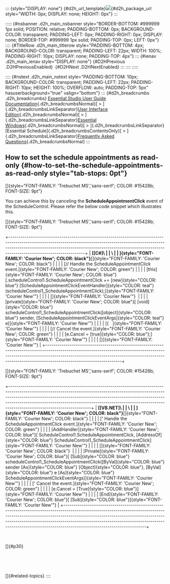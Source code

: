 ::: {style="DISPLAY: none"}
[](ms-xhelp:///?Id=d2h_url_template){#d2h_url_template}![](!package_url!){#d2h_package_url style="WIDTH: 0px; DISPLAY: none; HEIGHT: 0px"}
:::

::::: {#nsbanner .d2h_main_nsbanner style="BORDER-BOTTOM: #999999 1px solid; POSITION: relative; PADDING-BOTTOM: 0px; BACKGROUND-COLOR: transparent; PADDING-LEFT: 0px; PADDING-RIGHT: 0px; DISPLAY: none; BORDER-TOP: #999999 1px solid; PADDING-TOP: 0px; LEFT: 0px"}
:::: {#TitleRow .d2h_main_titlerow style="PADDING-BOTTOM: 4px; BACKGROUND-COLOR: transparent; PADDING-LEFT: 22px; WIDTH: 100%; PADDING-RIGHT: 10px; DISPLAY: none; PADDING-TOP: 4px"}
::: {#ienav .d2h_main_ienav style="DISPLAY: none"}
[](ms-xhelp:///?Id=d127db50-935d-414f-bedd-9d05a9bc4390){#D2HPrevious .D2HPreviousEnabled}  [](ms-xhelp:///?Id=ecaab2ee-02c9-4beb-a404-de34f04762d7){#D2HNext .D2HNextEnabled}
:::
::::
:::::

:::: {#nstext .d2h_main_nstext style="PADDING-BOTTOM: 10px; BACKGROUND-COLOR: transparent; PADDING-LEFT: 22px; PADDING-RIGHT: 10px; HEIGHT: 100%; OVERFLOW: auto; PADDING-TOP: 5px" hasuserbackground="true" valign="bottom"}
::: {#d2h_breadcrumbs .d2h_breadcrumbs}
[Essential Studio User Guide Documentation](ms-xhelp:///?Id=12457748-09e3-4d74-a240-8e049cedf030){.d2h_breadcrumbsNormal}[ \> ]{.d2h_breadcrumbsLinkSeparator}[User Interface Edition](ms-xhelp:///?Id=c29296b7-531c-413b-a0ec-488ca1f7f669){.d2h_breadcrumbsNormal}[ \> ]{.d2h_breadcrumbsLinkSeparator}[Essential Windows](ms-xhelp:///?Id=e60759d8-47a4-4570-9d7a-16a68d63f2ea){.d2h_breadcrumbsNormal}[ \> ]{.d2h_breadcrumbsLinkSeparator}[Essential Schedule]{.d2h_breadcrumbsContentsOnly}[ \> ]{.d2h_breadcrumbsLinkSeparator}[Frequently Asked Questions](ms-xhelp:///?Id=72f39766-cb99-43c8-b0dd-798509d37465){.d2h_breadcrumbsNormal}
:::

## How to set the schedule appointments as read-only {#how-to-set-the-schedule-appointments-as-read-only style="tab-stops: 0pt"}

[]{style="FONT-FAMILY: 'Trebuchet MS','sans-serif'; COLOR: #15428b; FONT-SIZE: 9pt"} 

You can achieve this by canceling the **ScheduleAppointmentClick** event of the ScheduleControl. Please refer the below code snippet which illustrates this.

[]{style="FONT-FAMILY: 'Trebuchet MS','sans-serif'; COLOR: #15428b; FONT-SIZE: 9pt"} 

+-------------------------------------------------------------------------------------------------------------------------------------------------------------------------------------------------------------------------------------------------------------------------------+
| **[\[C#\]\                                                                                                                                                                                                                                                                    |
| \                                                                                                                                                                                                                                                                             |
| ]{style="FONT-FAMILY: 'Courier New'; COLOR: black"}**[]{style="FONT-FAMILY: 'Courier New'; COLOR: black"}                                                                                                                                                                     |
|                                                                                                                                                                                                                                                                               |
| [// Handle the ScheduleAppointmentClick event.]{style="FONT-FAMILY: 'Courier New'; COLOR: green"}                                                                                                                                                                             |
|                                                                                                                                                                                                                                                                               |
| [this]{style="FONT-FAMILY: 'Courier New'; COLOR: blue"}[.scheduleControl1.ScheduleAppointmentClick += [new]{style="COLOR: blue"} [ScheduleAppointmentClickEventHandler]{style="COLOR: teal"}(scheduleControl1_ScheduleAppointmentClick);]{style="FONT-FAMILY: 'Courier New'"} |
|                                                                                                                                                                                                                                                                               |
| []{style="FONT-FAMILY: 'Courier New'"}                                                                                                                                                                                                                                        |
|                                                                                                                                                                                                                                                                               |
| [private]{style="FONT-FAMILY: 'Courier New'; COLOR: blue"}[ [void]{style="COLOR: blue"} scheduleControl1_ScheduleAppointmentClick([object]{style="COLOR: blue"} sender, [ScheduleAppointmentClickEventArgs]{style="COLOR: teal"} e)]{style="FONT-FAMILY: 'Courier New'"}      |
|                                                                                                                                                                                                                                                                               |
| [{   ]{style="FONT-FAMILY: 'Courier New'"}                                                                                                                                                                                                                                    |
|                                                                                                                                                                                                                                                                               |
| [// Cancel the event.]{style="FONT-FAMILY: 'Courier New'; COLOR: green"}                                                                                                                                                                                                      |
|                                                                                                                                                                                                                                                                               |
| [e.Cancel = [true]{style="COLOR: blue"};]{style="FONT-FAMILY: 'Courier New'"}                                                                                                                                                                                                 |
|                                                                                                                                                                                                                                                                               |
| [}]{style="FONT-FAMILY: 'Courier New'"}                                                                                                                                                                                                                                       |
+-------------------------------------------------------------------------------------------------------------------------------------------------------------------------------------------------------------------------------------------------------------------------------+

[]{style="FONT-FAMILY: 'Trebuchet MS','sans-serif'; COLOR: #15428b; FONT-SIZE: 9pt"} 

+----------------------------------------------------------------------------------------------------------------------------------------------------------------------------------------------------------------------------------------------------------------------------------------------------------------------------------------------------------------+
| **[\[VB.NET\]\                                                                                                                                                                                                                                                                                                                                                 |
| \                                                                                                                                                                                                                                                                                                                                                              |
| ]{style="FONT-FAMILY: 'Courier New'; COLOR: black"}**[]{style="FONT-FAMILY: 'Courier New'; COLOR: black"}                                                                                                                                                                                                                                                      |
|                                                                                                                                                                                                                                                                                                                                                                |
| [\' Handle the ScheduleAppointmentClick event.]{style="FONT-FAMILY: 'Courier New'; COLOR: green"}                                                                                                                                                                                                                                                              |
|                                                                                                                                                                                                                                                                                                                                                                |
| [AddHandler]{style="FONT-FAMILY: 'Courier New'; COLOR: blue"}[ ScheduleControl1.ScheduleAppointmentClick, [AddressOf]{style="COLOR: blue"} ScheduleControl1_ScheduleAppointmentClick]{style="FONT-FAMILY: 'Courier New'"}                                                                                                                                      |
|                                                                                                                                                                                                                                                                                                                                                                |
| []{style="FONT-FAMILY: 'Courier New'; COLOR: black"}                                                                                                                                                                                                                                                                                                           |
|                                                                                                                                                                                                                                                                                                                                                                |
| [Private]{style="FONT-FAMILY: 'Courier New'; COLOR: blue"}[ [Sub]{style="COLOR: blue"} scheduleControl1_ScheduleAppointmentClick([ByVal]{style="COLOR: blue"} sender [As]{style="COLOR: blue"} [Object]{style="COLOR: blue"}, [ByVal]{style="COLOR: blue"} e [As]{style="COLOR: blue"} ScheduleAppointmentClickEventArgs)]{style="FONT-FAMILY: 'Courier New'"} |
|                                                                                                                                                                                                                                                                                                                                                                |
| [\' Cancel the event.]{style="FONT-FAMILY: 'Courier New'; COLOR: green"}                                                                                                                                                                                                                                                                                       |
|                                                                                                                                                                                                                                                                                                                                                                |
| [e.Cancel = [True]{style="COLOR: blue"}]{style="FONT-FAMILY: 'Courier New'"}                                                                                                                                                                                                                                                                                   |
|                                                                                                                                                                                                                                                                                                                                                                |
| [End]{style="FONT-FAMILY: 'Courier New'; COLOR: blue"}[ [Sub]{style="COLOR: blue"}]{style="FONT-FAMILY: 'Courier New'"}                                                                                                                                                                                                                                        |
+----------------------------------------------------------------------------------------------------------------------------------------------------------------------------------------------------------------------------------------------------------------------------------------------------------------------------------------------------------------+

 

[]{#p30} 

 

 

[]{#related-topics}
::::
